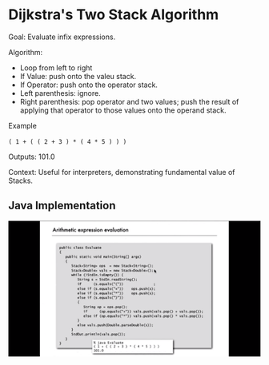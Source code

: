 # Dijkstra's Two Stack Algorithm

Goal: Evaluate infix expressions.

Algorithm:
* Loop from left to right
* If Value: push onto the valeu stack.
* If Operator: push onto the operator stack.
* Left parenthesis: ignore.
* Right parenthesis: pop operator and two values; push the result of applying that operator to those values onto the operand stack.

Example 

`( 1 + ( ( 2 + 3 ) * ( 4 * 5 ) ) )`

Outputs: 101.0

Context: Useful for interpreters, demonstrating fundamental value of Stacks.

## Java Implementation

![Alt text](./Dijkstras-Two-Stack-Java-Implementation.png)
